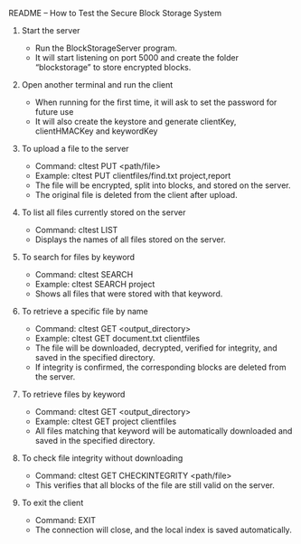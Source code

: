 README – How to Test the Secure Block Storage System

1. Start the server

   - Run the BlockStorageServer program.
   - It will start listening on port 5000 and create the folder “blockstorage” to store encrypted blocks.

2. Open another terminal and run the client

   - When running for the first time, it will ask to set the password for future use
   - It will also create the keystore and generate clientKey, clientHMACKey and keywordKey

3. To upload a file to the server

   - Command: cltest PUT <path/file> <keywords>
   - Example: cltest PUT clientfiles/find.txt project,report
   - The file will be encrypted, split into blocks, and stored on the server.
   - The original file is deleted from the client after upload.

4. To list all files currently stored on the server

   - Command: cltest LIST
   - Displays the names of all files stored on the server.

5. To search for files by keyword

   - Command: cltest SEARCH <keyword>
   - Example: cltest SEARCH project
   - Shows all files that were stored with that keyword.

6. To retrieve a specific file by name

   - Command: cltest GET <filename> <output_directory>
   - Example: cltest GET document.txt clientfiles
   - The file will be downloaded, decrypted, verified for integrity, and saved in the specified directory.
   - If integrity is confirmed, the corresponding blocks are deleted from the server.

7. To retrieve files by keyword

   - Command: cltest GET <keyword> <output_directory>
   - Example: cltest GET project clientfiles
   - All files matching that keyword will be automatically downloaded and saved in the specified directory.

8. To check file integrity without downloading

   - Command: cltest GET CHECKINTEGRITY <path/file>
   - This verifies that all blocks of the file are still valid on the server.

9. To exit the client
   - Command: EXIT
   - The connection will close, and the local index is saved automatically.

